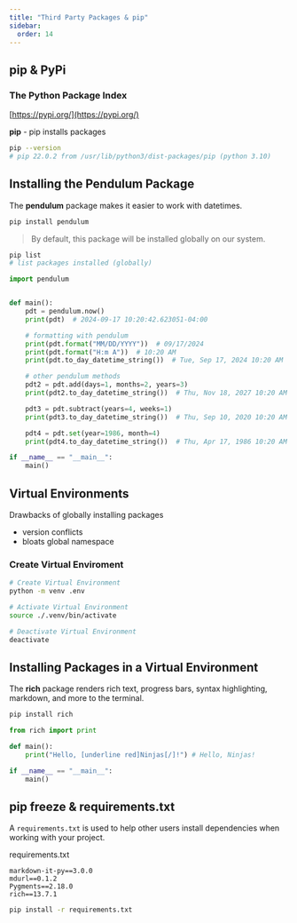 ```yaml
---
title: "Third Party Packages & pip"
sidebar:
  order: 14
---
```


## pip & PyPi

### The Python Package Index

[https://pypi.org/](https://pypi.org/)

**pip** - pip installs packages

```bash
pip --version
# pip 22.0.2 from /usr/lib/python3/dist-packages/pip (python 3.10)
```

## Installing the Pendulum Package

The **pendulum** package makes it easier to work with datetimes.

```bash
pip install pendulum
```

> By default, this package will be installed globally on our system.

```bash
pip list
# list packages installed (globally)
```

```py
import pendulum


def main():
    pdt = pendulum.now()
    print(pdt)  # 2024-09-17 10:20:42.623051-04:00

    # formatting with pendulum
    print(pdt.format("MM/DD/YYYY"))  # 09/17/2024
    print(pdt.format("H:m A"))  # 10:20 AM
    print(pdt.to_day_datetime_string())  # Tue, Sep 17, 2024 10:20 AM

    # other pendulum methods
    pdt2 = pdt.add(days=1, months=2, years=3)
    print(pdt2.to_day_datetime_string())  # Thu, Nov 18, 2027 10:20 AM

    pdt3 = pdt.subtract(years=4, weeks=1)
    print(pdt3.to_day_datetime_string())  # Thu, Sep 10, 2020 10:20 AM

    pdt4 = pdt.set(year=1986, month=4)
    print(pdt4.to_day_datetime_string())  # Thu, Apr 17, 1986 10:20 AM

if __name__ == "__main__":
    main()
```

## Virtual Environments

Drawbacks of globally installing packages

- version conflicts
- bloats global namespace

### Create Virtual Enviroment

```bash
# Create Virtual Environment
python -m venv .env

# Activate Virtual Environment
source ./.venv/bin/activate

# Deactivate Virtual Environment
deactivate
```

## Installing Packages in a Virtual Environment

The **rich** package renders rich text, progress bars, syntax highlighting, markdown, and more to the terminal.

```bash
pip install rich
```

```py
from rich import print

def main():
    print("Hello, [underline red]Ninjas[/]!") # Hello, Ninjas!

if __name__ == "__main__":
    main()
```

## pip freeze & requirements.txt

A `requirements.txt` is used to help other users install dependencies when working with your project.

requirements.txt

```
markdown-it-py==3.0.0
mdurl==0.1.2
Pygments==2.18.0
rich==13.7.1
```

```bash
pip install -r requirements.txt
```

